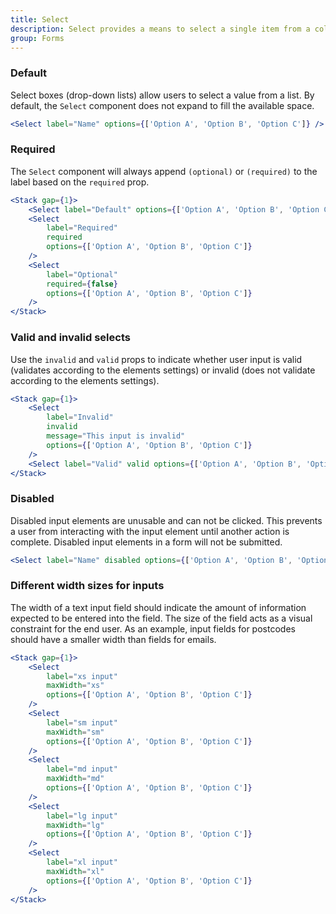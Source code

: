 ```yaml
---
title: Select
description: Select provides a means to select a single item from a collapsible list. Use of select helps to reduce input errors and screen space. It's commonly used to help users enter a value into a form field.
group: Forms
---
```


### Default

Select boxes (drop-down lists) allow users to select a value from a list. By default, the `Select` component does not expand to fill the available space.

```jsx live
<Select label="Name" options={['Option A', 'Option B', 'Option C']} />
```

<!-- ### Block

Use the `block` prop to expand the component to fill the available space.

```jsx live
<TextInput label="Name" block />
``` -->

### Required

The `Select` component will always append `(optional)` or `(required)` to the label based on the `required` prop.

```jsx live
<Stack gap={1}>
	<Select label="Default" options={['Option A', 'Option B', 'Option C']} />
	<Select
		label="Required"
		required
		options={['Option A', 'Option B', 'Option C']}
	/>
	<Select
		label="Optional"
		required={false}
		options={['Option A', 'Option B', 'Option C']}
	/>
</Stack>
```

### Valid and invalid selects

Use the `invalid` and `valid` props to indicate whether user input is valid (validates according to the elements settings) or invalid (does not validate according to the elements settings).

```jsx live
<Stack gap={1}>
	<Select
		label="Invalid"
		invalid
		message="This input is invalid"
		options={['Option A', 'Option B', 'Option C']}
	/>
	<Select label="Valid" valid options={['Option A', 'Option B', 'Option C']} />
</Stack>
```

### Disabled

Disabled input elements are unusable and can not be clicked. This prevents a user from interacting with the input element until another action is complete. Disabled input elements in a form will not be submitted.

```jsx live
<Select label="Name" disabled options={['Option A', 'Option B', 'Option C']} />
```

### Different width sizes for inputs

The width of a text input field should indicate the amount of information expected to be entered into the field. The size of the field acts as a visual constraint for the end user. As an example, input fields for postcodes should have a smaller width than fields for emails.

```jsx live
<Stack gap={1}>
	<Select
		label="xs input"
		maxWidth="xs"
		options={['Option A', 'Option B', 'Option C']}
	/>
	<Select
		label="sm input"
		maxWidth="sm"
		options={['Option A', 'Option B', 'Option C']}
	/>
	<Select
		label="md input"
		maxWidth="md"
		options={['Option A', 'Option B', 'Option C']}
	/>
	<Select
		label="lg input"
		maxWidth="lg"
		options={['Option A', 'Option B', 'Option C']}
	/>
	<Select
		label="xl input"
		maxWidth="xl"
		options={['Option A', 'Option B', 'Option C']}
	/>
</Stack>
```
